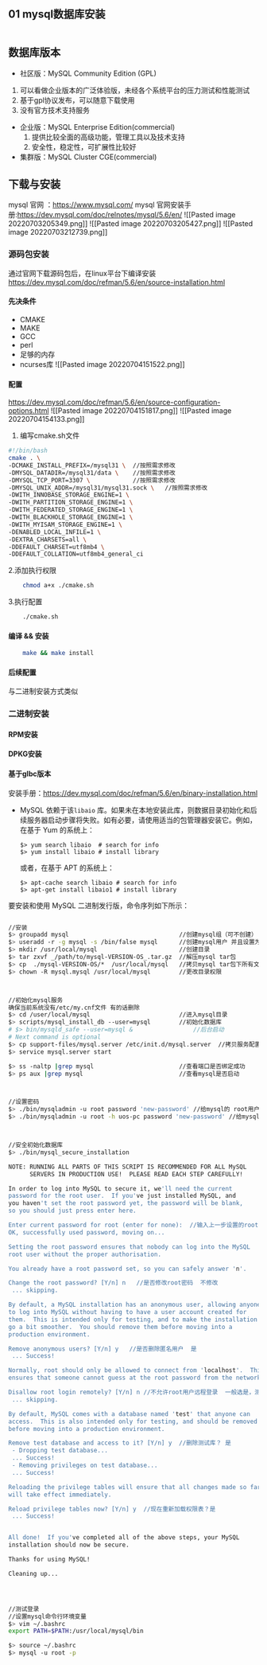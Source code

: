 ##  01 mysql数据库安装
```toc
```

## 数据库版本
- 社区版：MySQL Community Edition (GPL)
 1. 可以看做企业版本的广泛体验版，未经各个系统平台的压力测试和性能测试
 2. 基于gpl协议发布，可以随意下载使用
 3. 没有官方技术支持服务
- 企业版：MySQL Enterprise Edition(commercial)
  1. 提供比较全面的高级功能，管理工具以及技术支持
  2. 安全性，稳定性，可扩展性比较好
- 集群版：MySQL Cluster CGE(commercial)

## 下载与安装
mysql 官网 ：https://www.mysql.com/
mysql 官网安装手册:https://dev.mysql.com/doc/relnotes/mysql/5.6/en/
![[Pasted image 20220703205349.png]]
![[Pasted image 20220703205427.png]]
![[Pasted image 20220703212739.png]]

### 源码包安装
通过官网下载源码包后，在linux平台下编译安装
https://dev.mysql.com/doc/refman/5.6/en/source-installation.html

#### 先决条件
- CMAKE
- MAKE
- GCC
- perl
- 足够的内存
- ncurses库
![[Pasted image 20220704151522.png]]

#### 配置
https://dev.mysql.com/doc/refman/5.6/en/source-configuration-options.html
![[Pasted image 20220704151817.png]]
![[Pasted image 20220704154133.png]]

1. 编写cmake.sh文件
```bash
#!/bin/bash
cmake . \
-DCMAKE_INSTALL_PREFIX=/mysql31 \  //按照需求修改
-DMYSQL_DATADIR=/mysql31/data \    //按照需求修改
-DMYSQL_TCP_PORT=3307 \			   //按照需求修改
-DMYSQL_UNIX_ADDR=/mysql31/mysql31.sock \   //按照需求修改
-DWITH_INNOBASE_STORAGE_ENGINE=1 \
-DWITH_PARTITION_STORAGE_ENGINE=1 \
-DWITH_FEDERATED_STORAGE_ENGINE=1 \
-DWITH_BLACKHOLE_STORAGE_ENGINE=1 \
-DWITH_MYISAM_STORAGE_ENGINE=1 \
-DENABLED_LOCAL_INFILE=1 \
-DEXTRA_CHARSETS=all \
-DDEFAULT_CHARSET=utf8mb4 \
-DDEFAULT_COLLATION=utf8mb4_general_ci
```
2.添加执行权限
```bash
	chmod a+x ./cmake.sh
```
3.执行配置
```bash
	./cmake.sh
```

#### 编译 && 安装
```bash
	make && make install
```

#### 后续配置
与二进制安装方式类似



### 二进制安装
#### RPM安装
#### DPKG安装
#### 基于glbc版本
安装手册：https://dev.mysql.com/doc/refman/5.6/en/binary-installation.html

-   MySQL 依赖于该`libaio` 库。如果未在本地安装此库，则数据目录初始化和后续服务器启动步骤将失败。如有必要，请使用适当的包管理器安装它。例如，在基于 Yum 的系统上：
    
    ```terminal
    $> yum search libaio  # search for info
    $> yum install libaio # install library
    ```
    
    或者，在基于 APT 的系统上：
    
    ```terminal
    $> apt-cache search libaio # search for info
    $> apt-get install libaio1 # install library
    ```

要安装和使用 MySQL 二进制发行版，命令序列如下所示：
```bash

//安装
$> groupadd mysql   							//创建mysql组（可不创建）
$> useradd -r -g mysql -s /bin/false mysql 		//创建mysql用户 并且设置为不可登录
$> mkdir /usr/local/mysql 						//创建目录
$> tar zxvf _/path/to/mysql-VERSION-OS_.tar.gz 	//解压mysql tar包
$> cp  ./mysql-VERSION-OS/*  /usr/local/mysql	//拷贝mysql tar包下所有文件到/usr/local/mysql下
$> chown -R mysql.mysql /usr/local/mysql   		//更改目录权限



//初始化mysql服务
确保当前系统没有/etc/my.cnf文件 有的话删除
$> cd /user/local/mysql 						//进入mysql目录
$> scripts/mysql_install_db --user=mysql 		//初始化数据库
# $> bin/mysqld_safe --user=mysql & 				//后台启动
# Next command is optional 
$> cp support-files/mysql.server /etc/init.d/mysql.server  //拷贝服务配置(uos下启动失败)
$> service mysql.server start

$> ss -naltp |grep mysql 						//查看端口是否绑定成功
$> ps aux |grep mysql 							//查看mysql是否启动



//设置密码
$> ./bin/mysqladmin -u root password 'new-password' //给mysql的 root用户设置密码
$> ./bin/mysqladmin -u root -h uos-pc password 'new-password' //给mysql的 root主机用户设置密码,注意 这里主机要通过hostname 获取名称，并且 在/etc/hosts中有记录



//安全初始化数据库
$> ./bin/mysql_secure_installation

NOTE: RUNNING ALL PARTS OF THIS SCRIPT IS RECOMMENDED FOR ALL MySQL
      SERVERS IN PRODUCTION USE!  PLEASE READ EACH STEP CAREFULLY!

In order to log into MySQL to secure it, we'll need the current
password for the root user.  If you've just installed MySQL, and
you haven't set the root password yet, the password will be blank,
so you should just press enter here.

Enter current password for root (enter for none):  //输入上一步设置的root密码
OK, successfully used password, moving on...

Setting the root password ensures that nobody can log into the MySQL
root user without the proper authorisation.

You already have a root password set, so you can safely answer 'n'.

Change the root password? [Y/n] n   //是否修改root密码  不修改
 ... skipping.

By default, a MySQL installation has an anonymous user, allowing anyone
to log into MySQL without having to have a user account created for
them.  This is intended only for testing, and to make the installation
go a bit smoother.  You should remove them before moving into a
production environment.

Remove anonymous users? [Y/n] y   //是否删除匿名用户  是
 ... Success!

Normally, root should only be allowed to connect from 'localhost'.  This
ensures that someone cannot guess at the root password from the network.

Disallow root login remotely? [Y/n] n //不允许root用户远程登录  一般选是，测试时选择否
 ... skipping.

By default, MySQL comes with a database named 'test' that anyone can
access.  This is also intended only for testing, and should be removed
before moving into a production environment.

Remove test database and access to it? [Y/n] y  //删除测试库？ 是
 - Dropping test database...
 ... Success!
 - Removing privileges on test database...
 ... Success!

Reloading the privilege tables will ensure that all changes made so far
will take effect immediately.

Reload privilege tables now? [Y/n] y  //现在重新加载权限表？是
 ... Success!


All done!  If you've completed all of the above steps, your MySQL
installation should now be secure.

Thanks for using MySQL!

Cleaning up...




//测试登录
//设置mysql命令行环境变量
$> vim ~/.bashrc 
export PATH=$PATH:/usr/local/mysql/bin

$> source ~/.bashrc 
$> mysql -u root -p
```

